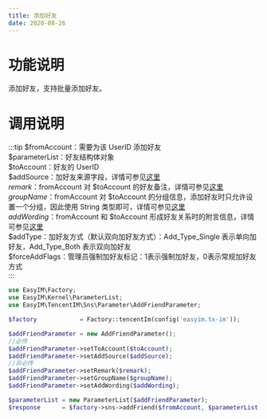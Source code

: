 ```yaml
---
title: 添加好友
date: 2020-08-26
---
```

# 功能说明
添加好友，支持批量添加好友。

# 调用说明

:::tip
$fromAccount：需要为该 UserID 添加好友  
$parameterList：好友结构体对象  
$toAccount：好友的 UserID  
$addSource：加好友来源字段，详情可参见[这里](https://cloud.tencent.com/document/product/269/1501#.E6.A0.87.E9.85.8D.E5.A5.BD.E5.8F.8B.E5.AD.97.E6.AE.B5)  
$remark：$fromAccount 对 $toAccount 的好友备注，详情可参见[这里](https://cloud.tencent.com/document/product/269/1501#.E6.A0.87.E9.85.8D.E5.A5.BD.E5.8F.8B.E5.AD.97.E6.AE.B5)  
$groupName：$fromAccount 对 $toAccount 的分组信息，添加好友时只允许设置一个分组，因此使用 String 类型即可，详情可参见[这里](https://cloud.tencent.com/document/product/269/1501#.E6.A0.87.E9.85.8D.E5.A5.BD.E5.8F.8B.E5.AD.97.E6.AE.B5)  
$addWording：$fromAccount 和 $toAccount 形成好友关系时的附言信息，详情可参见[这里](https://cloud.tencent.com/document/product/269/1501#.E6.A0.87.E9.85.8D.E5.A5.BD.E5.8F.8B.E5.AD.97.E6.AE.B5)  
$addType：加好友方式（默认双向加好友方式）：Add_Type_Single 表示单向加好友，Add_Type_Both 表示双向加好友  
$forceAddFlags：管理员强制加好友标记：1表示强制加好友，0表示常规加好友方式  
:::


```php
use EasyIM\Factory;
use EasyIM\Kernel\ParameterList;
use EasyIM\TencentIM\Sns\Parameter\AddFriendParameter;

$factory            = Factory::tencentIm(config('easyim.tx-im'));

$addFriendParameter = new AddFriendParameter();
//必传
$addFriendParameter->setToAccount($toAccount);
$addFriendParameter->setAddSource($addSource);
//非必传
$addFriendParameter->setRemark($remark);
$addFriendParameter->setGroupName($groupName);
$addFriendParameter->setAddWording($addWording);

$parameterList = new ParameterList($addFriendParameter);
$response      = $factory->sns->addFriend($fromAccount, $parameterList, $addType, $forceAddFlags);
```
